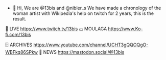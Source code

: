 - 👋 Hi, We are @13bis and @nibler_s 
We have made a chronology of the woman artist with Wikipedia's help on twitch for 2 years, this is the result.
 
🔴 LIVE https://www.twitch.tv/13bis 
💶 MOULAGA https://www.Ko-fi.com/13bis

🗄️ ARCHIVES https://www.youtube.com/channel/UCHT3gQQOQgO-WBFkq86SPkw
📝 NEWS https://mastodon.social/@13bis

<!---
13bis/13bis is a ✨ special ✨ repository because its `README.md` (this file) appears on your GitHub profile.
You can click the Preview link to take a look at your changes.
--->
